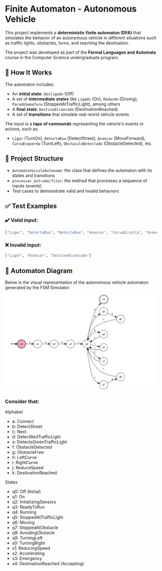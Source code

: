 # Finite Automaton - Autonomous Vehicle

This project implements a **deterministic finite automaton (DFA)** that simulates the behavior of an autonomous vehicle in different situations such as traffic lights, obstacles, turns, and reaching the destination.

The project was developed as part of the **Formal Languages and Automata** course in the Computer Science undergraduate program.

## 🚗 How It Works

The automaton includes:

- An **initial state**: `Desligado` (Off)
- A set of **intermediate states** like `Ligado` (On), `Rodando` (Driving), `ParadoSemaforo` (StoppedAtTrafficLight), among others
- A **final state**: `DestinoAlcancado` (DestinationReached)
- A set of **transitions** that simulate real-world vehicle events

The input is a **tape of commands** representing the vehicle's events or actions, such as:

- `Ligar` (TurnOn), `DetectaRua` (DetectStreet), `Avancar` (MoveForward), `CurvaEsquerda` (TurnLeft), `ObstaculoDetectado` (ObstacleDetected), etc.

## 📂 Project Structure

- `AutomatoVeiculoAutonomo`: the class that defines the automaton with its states and transitions
- `processar_entrada(fita)`: the method that processes a sequence of inputs (events)
- Test cases to demonstrate valid and invalid behaviors

## ✅ Test Examples

### ✔️ Valid input:
```python
["Ligar", "DetectaRua", "DetectaRua", "Avancar", "CurvaDireita", "Avancar", "ReduzirVelocidade", "Avancar", "DestinoAlcancado"]
```

### ❌ Invalid input:
```python
["Ligar", "Avancar", "DestinoAlcancado"]
```

## 🧭 Automaton Diagram

Below is the visual representation of the autonomous vehicle automaton generated by the FSM Simulator:

![Automaton Diagram](transition_graph.png)

### Consider that:
Alphabet
- a: Connect
- b: DetectStreet
- c: Next
- d: DetectRedTrafficLight
- e: DetectsGreenTrafficLight
- f: ObstacleDetected
- g: ObstacleFree
- h: LeftCurve
- i: RightCurve
- j: ReduceSpeed
- k: DestinationReached
  
States
- q0: Off (Initial)
- q1: On
- q2: InitializingSensors
- q3: ReadyToRun
- q4: Running
- q5: StoppedAtTrafficLight
- q6: Moving
- q7: StoppedAtObstacle
- q8: AvoidingObstacle
- q9: TurningLeft
- s0: TurningRight
- s1: ReducingSpeed
- s2: Accelerating
- s3: Emergency
- s4: DestinationReached (Accepting)

